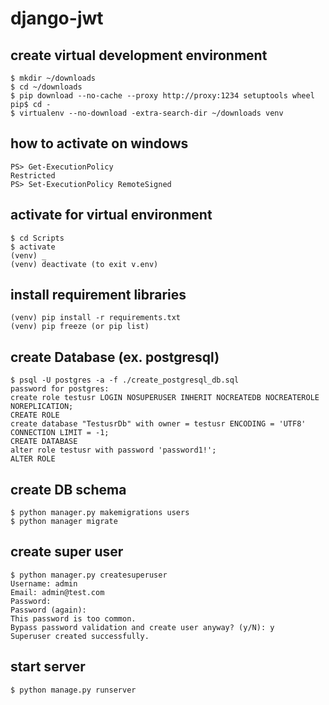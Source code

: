 # django-jwt

## create virtual development environment
	$ mkdir ~/downloads
	$ cd ~/downloads
	$ pip download --no-cache --proxy http://proxy:1234 setuptools wheel pip$ cd -
	$ virtualenv --no-download -extra-search-dir ~/downloads venv
    
## how to activate on windows
	PS> Get-ExecutionPolicy
	Restricted
	PS> Set-ExecutionPolicy RemoteSigned
    
## activate for virtual environment
	$ cd Scripts
	$ activate
	(venv) _
	(venv) deactivate (to exit v.env)
	
## install requirement libraries
	(venv) pip install -r requirements.txt
	(venv) pip freeze (or pip list)

## create Database (ex. postgresql)
	$ psql -U postgres -a -f ./create_postgresql_db.sql
	password for postgres:
	create role testusr LOGIN NOSUPERUSER INHERIT NOCREATEDB NOCREATEROLE NOREPLICATION;
	CREATE ROLE
	create database "TestusrDb" with owner = testusr ENCODING = 'UTF8' CONNECTION LIMIT = -1;
	CREATE DATABASE
	alter role testusr with password 'password1!';
	ALTER ROLE

## create DB schema
    $ python manager.py makemigrations users
    $ python manager migrate
    
## create super user
	$ python manager.py createsuperuser
	Username: admin
	Email: admin@test.com
	Password:
	Password (again):
	This password is too common.
	Bypass password validation and create user anyway? (y/N): y
	Superuser created successfully.
	
## start server
	$ python manage.py runserver